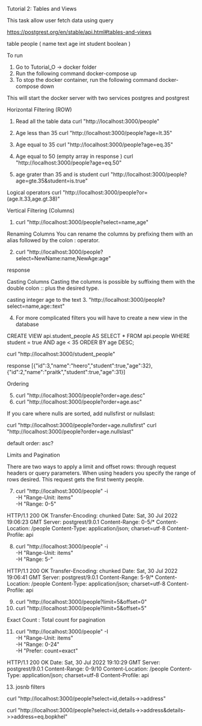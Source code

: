 Tutorial 2: Tables and Views

This task allow user fetch data using query

https://postgrest.org/en/stable/api.html#tables-and-views

table people (
   name text
   age  int
   student  boolean
)

To run 

1. Go to Tutorial_O -> docker folder
2. Run the following command
   docker-compose up 
3. To stop the docker container, run the following command
   docker-compose down 

This will start the docker server with two services postgres and postgrest 


Horizontal Filtering (ROW)

1. Read all the table data 
   curl "http://localhost:3000/people"

2. Age less than 35
   curl "http://localhost:3000/people?age=lt.35"

3. Age equal to 35
   curl "http://localhost:3000/people?age=eq.35"
 
4. Age equal to 50 (empty array in response )
   curl "http://localhost:3000/people?age=eq.50"

5. age grater than 35 and is student
   curl "http://localhost:3000/people?age=gte.35&student=is.true"


Logical operators
 curl "http://localhost:3000/people?or=(age.lt.33,age.gt.38)"


 Vertical Filtering (Columns)

 1. curl "http://localhost:3000/people?select=name,age"

 Renaming Columns
 You can rename the columns by prefixing them with an alias followed by the colon : operator.

 2. curl "http://localhost:3000/people?select=NewName:name,NewAge:age"

 response
 <!-- [{"NewName":"jeevan","NewAge":""}] -->

 Casting Columns
 Casting the columns is possible by suffixing them with the double colon :: plus the desired type.

  casting integer age to the text
 3. "http://localhost:3000/people?select=name,age::text"

 <!-- [{"name":"jeevan","age":"30"}] -->


4. For more complicated filters you will have to create a new view in the database

CREATE VIEW api.student_people AS
SELECT *
  FROM api.people
 WHERE student = true
    AND age < 35
ORDER BY age DESC;

curl "http://localhost:3000/student_people"

response 
[{"id":3,"name":"heero","student":true,"age":32},
 {"id":2,"name":"praitk","student":true,"age":31}]


 Ordering

 5. curl "http://localhost:3000/people?order=age.desc"
 6. curl "http://localhost:3000/people?order=age.asc"

 If you care where nulls are sorted, add nullsfirst or nullslast:

 curl "http://localhost:3000/people?order=age.nullsfirst"
 curl "http://localhost:3000/people?order=age.nullslast"

default order: asc?

Limits and Pagination

There are two ways to apply a limit and offset rows: through request headers or query parameters. When using headers you specify the range of rows desired. This request gets the first twenty people.

7. curl "http://localhost:3000/people" -i \
  -H "Range-Unit: items" \
  -H "Range: 0-5"

HTTP/1.1 200 OK
Transfer-Encoding: chunked
Date: Sat, 30 Jul 2022 19:06:23 GMT
Server: postgrest/9.0.1
Content-Range: 0-5/*
Content-Location: /people
Content-Type: application/json; charset=utf-8
Content-Profile: api

8. curl "http://localhost:3000/people" -i \
  -H "Range-Unit: items" \
  -H "Range: 5-"

HTTP/1.1 200 OK
Transfer-Encoding: chunked
Date: Sat, 30 Jul 2022 19:06:41 GMT
Server: postgrest/9.0.1
Content-Range: 5-9/*
Content-Location: /people
Content-Type: application/json; charset=utf-8
Content-Profile: api


9.  curl "http://localhost:3000/people?limit=5&offset=0"
10.  curl "http://localhost:3000/people?limit=5&offset=5"



Exact Count : Total count for pagination

11. curl "http://localhost:3000/people" -I \
  -H "Range-Unit: items" \
  -H "Range: 0-24" \
  -H "Prefer: count=exact"

  
HTTP/1.1 200 OK
Date: Sat, 30 Jul 2022 19:10:29 GMT
Server: postgrest/9.0.1
Content-Range: 0-9/10
Content-Location: /people
Content-Type: application/json; charset=utf-8
Content-Profile: api


13. josnb filters

curl "http://localhost:3000/people?select=id,details->>address"


curl "http://localhost:3000/people?select=id,details->>address&details->>address=eq.bopkhel"